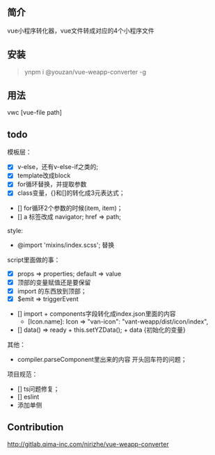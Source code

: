 ## 简介

vue小程序转化器，vue文件转成对应的4个小程序文件

## 安装

> ynpm i @youzan/vue-weapp-converter -g

## 用法

vwc [vue-file path]

## todo

模板层：
- [x] v-else，还有v-else-if之类的;
- [x] template改成block
- [x] for循环替换，并提取参数
- [x] class变量，{}和[]的转化成3元表达式；
- [] for循环2个参数的时候(item, item)；
- [] a 标签改成 navigator; href => path;

style:
- @import 'mixins/index.scss'; 替换

script里面做的事：
- [x] props => properties; default => value
- [x] 顶部的变量赋值还是要保留
- [x] import 的东西放到顶部；
- [x] $emit => triggerEvent
- [] import + components字段转化成index.json里面的内容
  - [Icon.name]: Icon => "van-icon": "vant-weapp/dist/icon/index",
- [] data() => ready + this.setYZData(); + data {初始化的变量}

其他：
- compiler.parseComponent里出来的内容 开头回车符的问题；

项目规范：
- [] ts问题修复；
- [] eslint
- 添加单侧

## Contribution

http://gitlab.qima-inc.com/nirizhe/vue-weapp-converter
